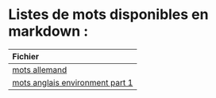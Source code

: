 # Listes de mots disponibles en markdown :

|Fichier|
|:---|
|[mots allemand](mots_allemand.md)|
|[mots anglais environment part 1](mots_anglais_environment_part_1.md)|
